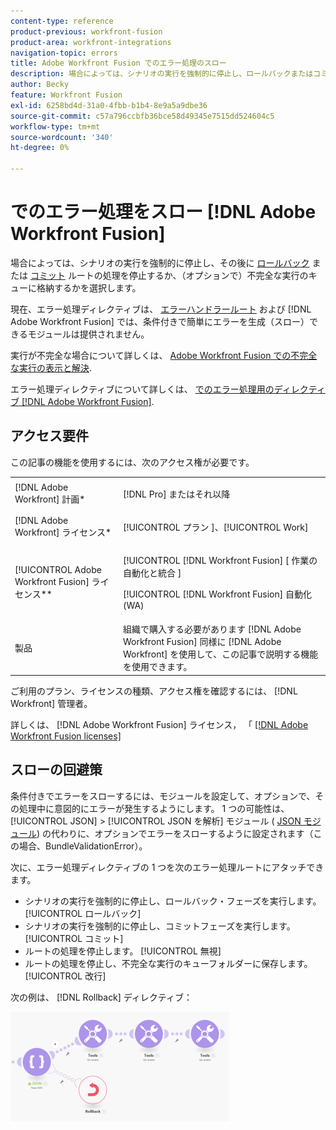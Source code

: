 ```yaml
---
content-type: reference
product-previous: workfront-fusion
product-area: workfront-integrations
navigation-topic: errors
title: Adobe Workfront Fusion でのエラー処理のスロー
description: 場合によっては、シナリオの実行を強制的に停止し、ロールバックまたはコミットフェーズを実行するか、ルートの処理を停止し、必要に応じてAdobe Workfront Fusion で未完了の実行を表示のキューに格納します。
author: Becky
feature: Workfront Fusion
exl-id: 6258bd4d-31a0-4fbb-b1b4-8e9a5a9dbe36
source-git-commit: c57a796ccbfb36bce58d49345e7515dd524604c5
workflow-type: tm+mt
source-wordcount: '340'
ht-degree: 0%

---
```


# でのエラー処理をスロー [!DNL Adobe Workfront Fusion]

場合によっては、シナリオの実行を強制的に停止し、その後に [ロールバック](../../workfront-fusion/scenarios/scenario-execution-cycles-phases.md#rollback) または [コミット](../../workfront-fusion/scenarios/scenario-execution-cycles-phases.md#commit) ルートの処理を停止するか、（オプションで）不完全な実行のキューに格納するかを選択します。

現在、エラー処理ディレクティブは、 [エラーハンドラールート](../../workfront-fusion/errors/error-handling.md#error) および [!DNL Adobe Workfront Fusion] では、条件付きで簡単にエラーを生成（スロー）できるモジュールは提供されません。

実行が不完全な場合について詳しくは、 [Adobe Workfront Fusion での不完全な実行の表示と解決](../../workfront-fusion/scenarios/view-and-resolve-incomplete-executions.md).

エラー処理ディレクティブについて詳しくは、 [でのエラー処理用のディレクティブ [!DNL Adobe Workfront Fusion]](../../workfront-fusion/errors/directives-for-error-handling.md).

## アクセス要件

この記事の機能を使用するには、次のアクセス権が必要です。

<table style="table-layout:auto">
 <col> 
 <col> 
 <tbody> 
  <tr> 
   <td role="rowheader">[!DNL Adobe Workfront] 計画*</td> 
   <td> <p>[!DNL Pro] またはそれ以降</p> </td> 
  </tr> 
  <tr data-mc-conditions=""> 
   <td role="rowheader">[!DNL Adobe Workfront] ライセンス*</td> 
   <td> <p>[!UICONTROL プラン ]、[!UICONTROL Work]</p> </td> 
  </tr> 
  <tr> 
   <td role="rowheader">[!UICONTROL Adobe Workfront Fusion] ライセンス**</td> 
   <td> <p>[!UICONTROL [!DNL Workfront Fusion] [ 作業の自動化と統合 ] </p><p>[!UICONTROL [!DNL Workfront Fusion] 自動化 (WA)</p>  </td> 
  </tr> 
  <tr> 
   <td role="rowheader">製品</td> 
   <td>組織で購入する必要があります [!DNL Adobe Workfront Fusion] 同様に [!DNL Adobe Workfront] を使用して、この記事で説明する機能を使用できます。</td> 
  </tr> 
 </tbody> 
</table>

ご利用のプラン、ライセンスの種類、アクセス権を確認するには、 [!DNL Workfront] 管理者。

詳しくは、 [!DNL Adobe Workfront Fusion] ライセンス， 「 [[!DNL Adobe Workfront Fusion licenses]](../../workfront-fusion/get-started/license-automation-vs-integration.md)

## スローの回避策

条件付きでエラーをスローするには、モジュールを設定して、オプションで、その処理中に意図的にエラーが発生するようにします。 1 つの可能性は、 [!UICONTROL JSON] > [!UICONTROL JSON を解析] モジュール ( [JSON モジュール](../../workfront-fusion/apps-and-their-modules/json-modules.md)) の代わりに、オプションでエラーをスローするように設定されます（この場合、BundleValidationError）。

次に、エラー処理ディレクティブの 1 つを次のエラー処理ルートにアタッチできます。

* シナリオの実行を強制的に停止し、ロールバック・フェーズを実行します。 [!UICONTROL ロールバック]
* シナリオの実行を強制的に停止し、コミットフェーズを実行します。 [!UICONTROL コミット]
* ルートの処理を停止します。 [!UICONTROL 無視]
* ルートの処理を停止し、不完全な実行のキューフォルダーに保存します。 [!UICONTROL 改行]

次の例は、 [!DNL Rollback] ディレクティブ：

![](assets/rollback-directive-350x175.png)
